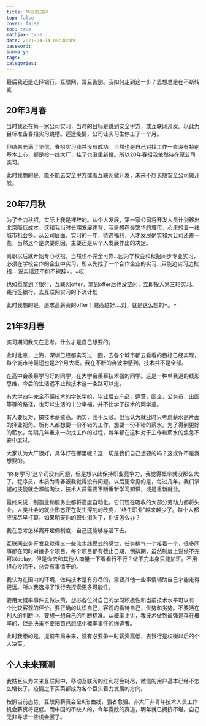 ```yaml
---
title: 毕业的抉择
top: false
cover: false
toc: true
mathjax: true
date: 2021-04-14 09:30:09
password:
summary:
tags:
categories:
---
```


最后我还是选择银行。互联网，暂且告别。我如何走到这一步？思想总是在不断转变

## 20年3月春

当时我还在第一家公司实习，当时的目标是跳到安全甲方，或互联网开发。以此为目标准备春招实习跳槽。适逢疫情，公司让实习生停工了一个月。

但结果充满了坚信，春招实习我并没有成功。当然也是自己对找工作一直没有特别基本上心，都是投一线大厂，挂了也没重新投。所以20年春招我依然待在原公司实习。

此时我想的是，能不能去安全甲方或者互联网做开发，未来不想长期安全公司做开发。

## 20年7月秋

为了全力秋招，实际上我是裸辞的。从个人发展，第一家公司将开发人员计划移出北京降低成本。这和我当时长期发展违背，我是想在最繁华的城市，心里想着一线城市机会多。从公司层面，实习的一年，待遇福利，人才发展确实和大公司还差一些，当然这个是次要原因，主要还是从个人发展作出的决定。

离职以后就开始专心秋招，当然也不完全可靠...因为学校会和秋招同步专业实习，必须在学校合作的企业中实习，所以先找了一个合作企业的实习...只能边实习边秋招....说实话还不如不裸辞=。=哎

也如愿拿到了银行，互联网offer。拿到offer后也没空闲，立即投入第三轮实习。践行签银行，去互联网实习的下流计划

此时我想的是，追求高薪资的offer！越高越好....对，就是这么想的=。=

## 21年3月春

实习期间我又在思考。什么才是自己想要的。

此时北京，上海，深圳已经都实习过一圈，去各个城市都去看看的目标已经实现，每个城市待最短也是2个月大概。我在不断的奔波中感到，技术并不是全部。

在高中会羡慕学习好的同学，在大学会羡慕技术强的同学。这是一种单赛道的线形思维，今后的生活远不止做技术这一条路可以走。

有大学四年完全不懂技术的学长学姐，毕业后去产品，运营，国企，公务员，出国等等的路径，也可以生活的十分幸福。并不比学了技术的同学差。

有人要反对，搞技术薪资高。确实，我不反驳。但我认为就业时只考虑薪水是片面的择业视角。所有人都想要一份不错的工作，想要一份不错的薪水。为了得到更好的薪水，每隔几年重来一次找工作的过程，每年都在这种对于工作和薪水的焦急不安中度过。

大家认为大厂很好，具体好在哪里呢？这一切是我们自己想要的吗？这或许不是我想要的。

“终身学习”这个词没有问题，但是想以此保持职业竞争力，我觉得概率就没那么大了。程序员，本质为青春饭我觉得没有问题。以后更常见的是，每过几年，我们掌握的技能就会濒临淘汰，技术人员需要不断重新学习知识，或是重新就业。

最终来说，制造业和服务业都将高度自动化，它们现在吸收的大部分劳动力都将失业。人类社会的就业形态正在发生深刻的改变，“终生职业”越来越少了。每个人都应该尽早打算，如果明天你的职业消失了，你该怎么办？

我在思考怎样离开雇佣制度，自己还能够存活下去。

互联网业务开发我觉得又一些流水线模式的感觉，任务排气一个接着一个，很多同事都在同时对接多个项目。每个项目都有截止日期，倒排期，虽然制度上说做不完可以delay，但是你去和其他人商量一下看看行不行？做不完本身只能加班。不用担心没活干，总会有事情干的。

我认为在国内的环境，做纯技术是有穷尽的，需要其他一些事情辅助自己才能走得更远。所以我选择了银行去探索更多可能性。

要用大概率事件去做决策，想必各位对自己的学习积极性和当前技术水平可以有一个比较客观的评价。要正确的认识自己，客观的看待自己，优势和劣势。不要活在别人的判断中，要想一想自己的判断标准。从概率上讲，我技术做到最强是存在概率的，但是决策不要把自己想成小概率事件的缔造者。

此时我想的是，提前布局未来，没有必要争一时薪资高低，去银行是权衡以后的个人决策。

## 个人未来预测

我姑且认为未来互联网中，移动互联网的红利将会耗尽，微信的用户基本已经不怎么增长了。疫情之下买菜都成为各个巨头着力发展的方向。

按照当前态势，互联网薪资会呈K形曲线，强者愈强。非大厂非青年技术人员工作机会薪资将更低。而中国的不缺人的，今年宽敞的赛道，明年就已拥挤不堪。自己无非寻求一些机会罢了。



